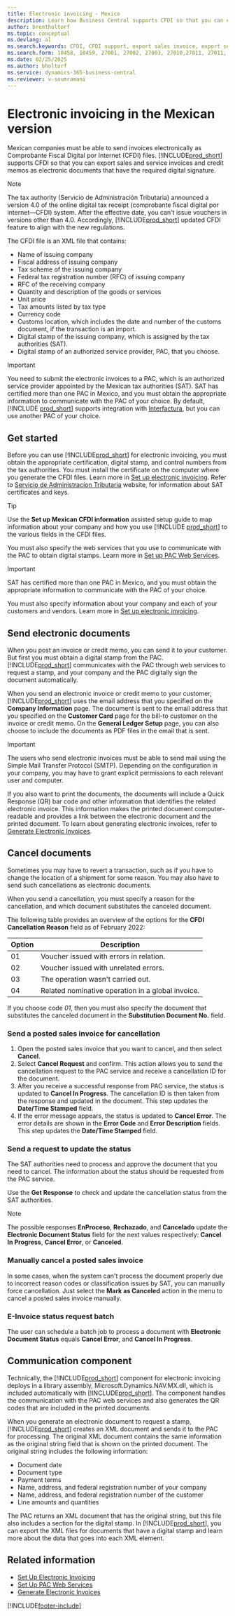 ```yaml
---
title: Electronic invoicing - Mexico
description: Learn how Business Central supports CFDI so that you can export sales and service invoices and credit memos as electronic documents with the required digital signature.
author: brentholtorf
ms.topic: conceptual
ms.devlang: al
ms.search.keywords: CFDI, CFDI support, export sales invoice, export service invoice, credit memos, electronic documents, digital signature
ms.search.form: 10458, 10459, 27001, 27002, 27003, 27010,27011, 27011, 27012, 27013,27014,27015, 27016, 27017, 27018, 27040, 27041, 27042, 27043, 27044
ms.date: 02/25/2025
ms.author: bholtorf
ms.service: dynamics-365-business-central
ms.reviewer: v-soumramani
---
```


# Electronic invoicing in the Mexican version

Mexican companies must be able to send invoices electronically as Comprobante Fiscal Digital por Internet (CFDI) files. [!INCLUDE[prod_short](../../includes/prod_short.md)] supports CFDI so that you can export sales and service invoices and credit memos as electronic documents that have the required digital signature.

> [!NOTE]
> The tax authority (Servicio de Administración Tributaria) announced a version 4.0 of the online digital tax receipt (comprobante fiscal digital por internet—CFDI) system. After the effective date, you can't issue vouchers in versions other than 4.0. Accordingly, [!INCLUDE[prod_short](../../includes/prod_short.md)] updated CFDI feature to align with the new regulations.  

The CFDI file is an XML file that contains:  

- Name of issuing company
- Fiscal address of issuing company
- Tax scheme of the issuing company  
- Federal tax registration number (RFC) of issuing company
- RFC of the receiving company  
- Quantity and description of the goods or services  
- Unit price
- Tax amounts listed by tax type  
- Currency code
- Customs location, which includes the date and number of the customs document, if the transaction is an import.
- Digital stamp of the issuing company, which is assigned by the tax authorities (SAT).
- Digital stamp of an authorized service provider, PAC, that you choose.  

> [!IMPORTANT]  
> You need to submit the electronic invoices to a PAC, which is an authorized service provider appointed by the Mexican tax authorities (SAT). SAT has certified more than one PAC in Mexico, and you must obtain the appropriate information to communicate with the PAC of your choice. By default, [!INCLUDE [prod_short](../../includes/prod_short.md)] supports integration with [Interfactura](https://interfactura.com/), but you can use another PAC of your choice.  

## Get started

Before you can use [!INCLUDE[prod_short](../../includes/prod_short.md)] for electronic invoicing, you must obtain the appropriate certification, digital stamp, and control numbers from the tax authorities. You must install the certificate on the computer where you generate the CFDI files. Learn more in [Set up electronic invoicing](how-to-set-up-electronic-invoicing.md). Refer to [Servicio de Administracíon Tributaria](https://go.microsoft.com/fwlink/?LinkId=242772) website, for information about SAT certificates and keys.  

> [!TIP]
> Use the **Set up Mexican CFDI information** assisted setup guide to map information about your company and how you use [!INCLUDE [prod_short](../../includes/prod_short.md)] to the various fields in the CFDI files.

You must also specify the web services that you use to communicate with the PAC to obtain digital stamps. Learn more in [Set up PAC Web Services](how-to-set-up-pac-web-services.md).

> [!IMPORTANT]  
> SAT has certified more than one PAC in Mexico, and you must obtain the appropriate information to communicate with the PAC of your choice.  

You must also specify information about your company and each of your customers and vendors. Learn more in [Set up electronic invoicing](how-to-set-up-electronic-invoicing.md).  

## Send electronic documents

When you post an invoice or credit memo, you can send it to your customer. But first you must obtain a digital stamp from the PAC. [!INCLUDE[prod_short](../../includes/prod_short.md)] communicates with the PAC through web services to request a stamp, and your company and the PAC digitally sign the document automatically.  

When you send an electronic invoice or credit memo to your customer, [!INCLUDE[prod_short](../../includes/prod_short.md)] uses the email address that you specified on the **Company Information** page. The document is sent to the email address that you specified on the **Customer Card** page for the bill-to customer on the invoice or credit memo. On the **General Ledger Setup** page, you can also choose to include the documents as PDF files in the email that is sent.  

> [!IMPORTANT]  
> The users who send electronic invoices must be able to send mail using the Simple Mail Transfer Protocol (SMTP). Depending on the configuration in your company, you may have to grant explicit permissions to each relevant user and computer.  

If you also want to print the documents, the documents will include a Quick Response (QR) bar code and other information that identifies the related electronic invoice. This information makes the printed document computer-readable and provides a link between the electronic document and the printed document. To learn about generating electronic invoices, refer to [Generate Electronic Invoices](how-to-generate-electronic-invoices.md).  

## Cancel documents

Sometimes you may have to revert a transaction, such as if you have to change the location of a shipment for some reason. You may also have to send such cancellations as electronic documents.  

When you send a cancellation, you must specify a reason for the cancellation, and which document substitutes the canceled document.  

The following table provides an overview of the options for the **CFDI Cancellation Reason** field as of February 2022:

|Option   |Description  |
|---------|-------------|
|01     |Voucher issued with errors in relation.|
|02     |Voucher issued with unrelated errors.|
|03     |The operation wasn't carried out.|
|04     |Related nominative operation in a global invoice.|

If you choose code *01*, then you must also specify the document that substitutes the canceled document in the **Substitution Document No.** field.  

### Send a posted sales invoice for cancellation

1. Open the posted sales invoice that you want to cancel, and then select **Cancel**.  
1. Select **Cancel Request** and confirm. This action allows you to send the cancellation request to the PAC service and receive a cancellation ID for the document.  
1. After you receive a successful response from PAC service, the status is updated to **Cancel In Progress**. The cancellation ID is then taken from the response and updated in the document. This step updates the **Date/Time Stamped** field.  
1. If the error message appears, the status is updated to **Cancel Error**. The error details are shown in the **Error Code** and **Error Description** fields. This step updates the **Date/Time Stamped** field.  

### Send a request to update the status

The SAT authorities need to process and approve the document that you need to cancel. The information about the status should be requested from the PAC service.  

Use the **Get Response** to check and update the cancellation status from the SAT authorities.

> [!NOTE]  
> The possible responses **EnProceso**, **Rechazado**, and **Cancelado** update the **Electronic Document Status** field for the next values respectively: **Cancel In Progress**, **Cancel Error**, or **Canceled**.

### Manually cancel a posted sales invoice

In some cases, when the system can't process the document properly due to incorrect reason codes or classification issues by SAT, you can manually force cancellation. Just select the **Mark as Canceled** action in the menu to cancel a posted sales invoice manually.

### E-Invoice status request batch

The user can schedule a batch job to process a document with **Electronic Document Status** equals **Cancel Error**, and **Cancel In Progress**.  

## Communication component

Technically, the [!INCLUDE[prod_short](../../includes/prod_short.md)] component for electronic invoicing deploys in a library assembly, Microsoft.Dynamics.NAV.MX.dll, which is included automatically with [!INCLUDE[prod_short](../../includes/prod_short.md)]. The component handles the communication with the PAC web services and also generates the QR codes that are included in the printed documents.  

When you generate an electronic document to request a stamp, [!INCLUDE[prod_short](../../includes/prod_short.md)] creates an XML document and sends it to the PAC for processing. The original XML document contains the same information as the original string field that is shown on the printed document. The original string includes the following information:  

- Document date  
- Document type  
- Payment terms  
- Name, address, and federal registration number of your company  
- Name, address, and federal registration number of the customer  
- Line amounts and quantities  

The PAC returns an XML document that has the original string, but this file also includes a section for the digital stamp. In [!INCLUDE[prod_short](../../includes/prod_short.md)], you can export the XML files for documents that have a digital stamp and learn more about the data that goes into each XML element.  

## Related information

- [Set Up Electronic Invoicing](how-to-set-up-electronic-invoicing.md)  
- [Set Up PAC Web Services](how-to-set-up-pac-web-services.md)  
- [Generate Electronic Invoices](how-to-generate-electronic-invoices.md)

[!INCLUDE[footer-include](../../includes/footer-banner.md)]
